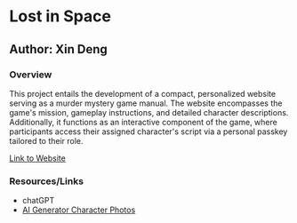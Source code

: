 # Lost in Space

## Author: Xin Deng

### Overview

This project entails the development of a compact, personalized website serving as a murder mystery game manual. The website encompasses the game's mission, gameplay instructions, and detailed character descriptions. Additionally, it functions as an interactive component of the game, where participants access their assigned character's script via a personal passkey tailored to their role.

[Link to Website](https://andromeda3096.netlify.app/)

### Resources/Links

- chatGPT
- [AI Generator Character Photos](https://www.chipling.xyz/playground)